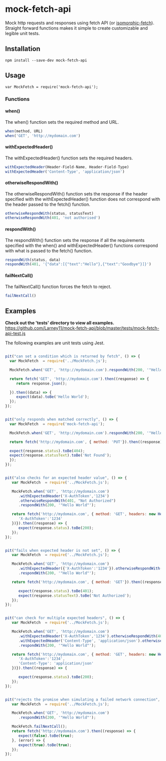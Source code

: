 # mock-fetch-api
Mock http requests and responses using fetch API (or [isomorphic-fetch](https://www.npmjs.com/package/isomorphic-fetch)). Straight forward functions makes it simple to create customizable and legible unit tests.


## Installation
    npm install --save-dev mock-fetch-api

## Usage
    var MockFetch = require('mock-fetch-api');

### Functions

#### when()
The when() function sets the required method and URL.  
```js
when(method, URL)    
when('GET', 'http://mydomain.com')    
```

#### withExpectedHeader()
The withExpectedHeader() function sets the required headers.  
```js
withExpectedHeader(Header-Field-Name, Header-Field-Type)  
withExpectedHeader('Content-Type', 'application/json')  
```


#### otherwiseRespondWith()
The otherwiseRespondWith() function sets the response if the header specified with the  withExpectedHeader() function does not correspond with the header passed to the fetch() function.  
```js
otherwiseRespondWith(status, statusText)  
otherwiseRespondWith(401, 'not authorised')  
```

#### respondWith()
The respondWith() function sets the response if all the requirements specified with the when() and withExpectedHeader() functions correspond with what is passed to the fetch() function.  
```js
respondWith(status, data)  
respondWith(401, '{"data":[{"text":"Hello"},{"text":"Goodbye"}]}')  
```

#### failNextCall()
The failNextCall() function forces the fetch to reject.  
```js
failNextCall()
```

## Examples
<strong>Check out the '__tests__' directory to view all examples. </strong> https://github.com/Larney11/mock-fetch-api/blob/master/tests/mock-fetch-api-test.js  

The following examples are unit tests using Jest.  

```js

pit("can set a condition which is returned by fetch", () => {
  var MockFetch  = require('../MockFetch.js');

  MockFetch.when('GET', 'http://mydomain.com').respondWith(200, '"Hello World"');

  return fetch('GET', 'http://mydomain.com').then((response) => {
     return response.json();

  }).then((data) => {
     expect(data).toBe('Hello World');
  });
});


pit("only responds when matched correctly", () => {
  var MockFetch  = require('mock-fetch-api');

  MockFetch.when('GET', 'http://mydomain.com').respondWith(200, '"Hello World"');

  return fetch('http://mydomain.com', { method: 'PUT'}).then((response) => {

  expect(response.status).toBe(404);
  expect(response.statusText).toBe('Not Found');
  });
});    


pit("also checks for an expected header value", () => {
   var MockFetch  = require('../MockFetch.js');

   MockFetch.when('GET', 'http://mydomain.com')
      .withExpectedHeader('X-AuthToken','1234')
      .otherwiseRespondWith(401, "Not Authorized")
      .respondWith(200, '"Hello World"');

   return fetch('http://mydomain.com', { method: 'GET', headers: new Headers({
      'X-AuthToken':'1234'
   })}).then((response) => {
      expect(response.status).toBe(200);
   });
});


pit("fails when expected header is not set", () => {
   var MockFetch  = require('../MockFetch.js');

   MockFetch.when('GET', 'http://mydomain.com')
      .withExpectedHeader({'X-AuthToken':'1234'}).otherwiseRespondWith(401, "Not Authorized")
      .respondWith(200, '"Hello World"');

   return fetch('http://mydomain.com', { method: 'GET'}).then((response) => {

      expect(response.status).toBe(401);
      expect(response.statusText).toBe('Not Authorized');
   });
});


pit("can check for multiple expected headers", () => {
   var MockFetch  = require('../MockFetch.js');

   MockFetch.when('GET', 'http://mydomain.com')
      .withExpectedHeader('X-AuthToken','1234').otherwiseRespondWith(401, "Not Authorized")
      .withExpectedHeader('Content-Type', 'application/json').otherwiseRespondWith(404, "Not Found")
      .respondWith(200, '"Hello World"');

   return fetch('http://mydomain.com', { method: 'GET', headers: new Headers({
      'X-AuthToken':'1234',
      'Content-Type': 'application/json'
   })}).then((response) => {

      expect(response.status).toBe(200);
   });
});


pit("rejects the promise when simulating a failed network connection", () => {
   var MockFetch  = require('../MockFetch.js');

   MockFetch.when('GET', 'http://mydomain.com')
      .respondWith(200, '"Hello World"');

   MockFetch.failNextCall();
   return fetch('http://mydomain.com').then((response) => {
      expect(false).toBe(true);
   }, (error) => {
      expect(true).toBe(true);
   });
});
```
